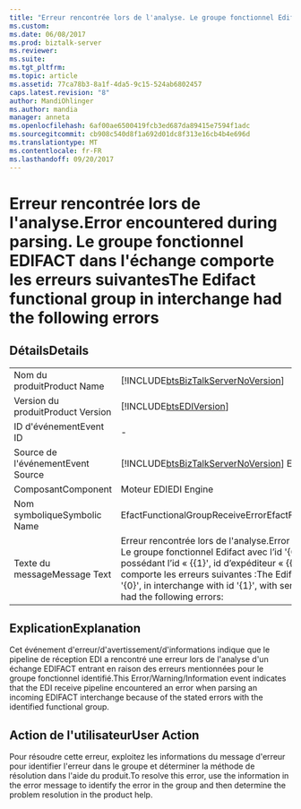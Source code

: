 ```yaml
---
title: "Erreur rencontrée lors de l'analyse. Le groupe fonctionnel Edifact dans l’échange comportait les erreurs suivantes | Documents Microsoft"
ms.custom: 
ms.date: 06/08/2017
ms.prod: biztalk-server
ms.reviewer: 
ms.suite: 
ms.tgt_pltfrm: 
ms.topic: article
ms.assetid: 77ca78b3-8a1f-4da5-9c15-524ab6802457
caps.latest.revision: "8"
author: MandiOhlinger
ms.author: mandia
manager: anneta
ms.openlocfilehash: 6af00ae6500419fcb3ed687da89415e7594f1adc
ms.sourcegitcommit: cb908c540d8f1a692d01dc8f313e16cb4b4e696d
ms.translationtype: MT
ms.contentlocale: fr-FR
ms.lasthandoff: 09/20/2017
---
```

# <a name="error-encountered-during-parsing-the-edifact-functional-group-in-interchange-had-the-following-errors"></a><span data-ttu-id="2e652-103">Erreur rencontrée lors de l'analyse.</span><span class="sxs-lookup"><span data-stu-id="2e652-103">Error encountered during parsing.</span></span> <span data-ttu-id="2e652-104">Le groupe fonctionnel EDIFACT dans l'échange comporte les erreurs suivantes</span><span class="sxs-lookup"><span data-stu-id="2e652-104">The Edifact functional group in interchange had the following errors</span></span>
## <a name="details"></a><span data-ttu-id="2e652-105">Détails</span><span class="sxs-lookup"><span data-stu-id="2e652-105">Details</span></span>  
  
|||  
|-|-|  
|<span data-ttu-id="2e652-106">Nom du produit</span><span class="sxs-lookup"><span data-stu-id="2e652-106">Product Name</span></span>|[!INCLUDE[btsBizTalkServerNoVersion](../includes/btsbiztalkservernoversion-md.md)]|  
|<span data-ttu-id="2e652-107">Version du produit</span><span class="sxs-lookup"><span data-stu-id="2e652-107">Product Version</span></span>|[!INCLUDE[btsEDIVersion](../includes/btsediversion-md.md)]|  
|<span data-ttu-id="2e652-108">ID d'événement</span><span class="sxs-lookup"><span data-stu-id="2e652-108">Event ID</span></span>|-|  
|<span data-ttu-id="2e652-109">Source de l'événement</span><span class="sxs-lookup"><span data-stu-id="2e652-109">Event Source</span></span>|[!INCLUDE[btsBizTalkServerNoVersion](../includes/btsbiztalkservernoversion-md.md)]<span data-ttu-id="2e652-110"> EDI</span><span class="sxs-lookup"><span data-stu-id="2e652-110"> EDI</span></span>|  
|<span data-ttu-id="2e652-111">Composant</span><span class="sxs-lookup"><span data-stu-id="2e652-111">Component</span></span>|<span data-ttu-id="2e652-112">Moteur EDI</span><span class="sxs-lookup"><span data-stu-id="2e652-112">EDI Engine</span></span>|  
|<span data-ttu-id="2e652-113">Nom symbolique</span><span class="sxs-lookup"><span data-stu-id="2e652-113">Symbolic Name</span></span>|<span data-ttu-id="2e652-114">EfactFunctionalGroupReceiveError</span><span class="sxs-lookup"><span data-stu-id="2e652-114">EfactFunctionalGroupReceiveError</span></span>|  
|<span data-ttu-id="2e652-115">Texte du message</span><span class="sxs-lookup"><span data-stu-id="2e652-115">Message Text</span></span>|<span data-ttu-id="2e652-116">Erreur rencontrée lors de l'analyse.</span><span class="sxs-lookup"><span data-stu-id="2e652-116">Error encountered during parsing.</span></span> <span data-ttu-id="2e652-117">Le groupe fonctionnel Edifact avec l’id '{0}' dans l’échange possédant l’id « {{1}', id d’expéditeur « {{2} », id de destinataire '{3}' comporte les erreurs suivantes :</span><span class="sxs-lookup"><span data-stu-id="2e652-117">The Edifact functional group with id '{0}', in interchange with id '{1}', with sender id '{2}', receiver id '{3}' had the following errors:</span></span>|  
  
## <a name="explanation"></a><span data-ttu-id="2e652-118">Explication</span><span class="sxs-lookup"><span data-stu-id="2e652-118">Explanation</span></span>  
 <span data-ttu-id="2e652-119">Cet événement d'erreur/d'avertissement/d'informations indique que le pipeline de réception EDI a rencontré une erreur lors de l'analyse d'un échange EDIFACT entrant en raison des erreurs mentionnées pour le groupe fonctionnel identifié.</span><span class="sxs-lookup"><span data-stu-id="2e652-119">This Error/Warning/Information event indicates that the EDI receive pipeline encountered an error when parsing an incoming EDIFACT interchange because of the stated errors with the identified functional group.</span></span>  
  
## <a name="user-action"></a><span data-ttu-id="2e652-120">Action de l'utilisateur</span><span class="sxs-lookup"><span data-stu-id="2e652-120">User Action</span></span>  
 <span data-ttu-id="2e652-121">Pour résoudre cette erreur, exploitez les informations du message d'erreur pour identifier l'erreur dans le groupe et déterminer la méthode de résolution dans l'aide du produit.</span><span class="sxs-lookup"><span data-stu-id="2e652-121">To resolve this error, use the information in the error message to identify the error in the group and then determine the problem resolution in the product help.</span></span>
